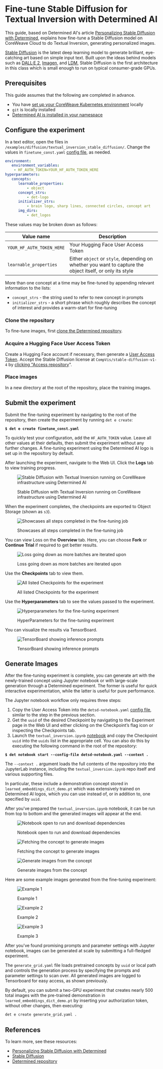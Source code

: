 # Fine-tune Stable Diffusion for Textual Inversion with Determined AI

This guide, based on Determined AI's article [Personalizing Stable Diffusion with Determined](https://www.determined.ai/blog/stable-diffusion-core-api),   explains how fine-tune a Stable Diffusion model on CoreWeave Cloud to do Textual Inversion, generating personalized images.

[Stable Diffusion](https://stability.ai/blog/stable-diffusion-public-release) is the latest deep learning model to generate brilliant, eye-catching art based on simple input text. Built upon the ideas behind models such as [DALL·E 2](https://openai.com/dall-e-2/), [Imagen](https://imagen.research.google/), and [LDM](https://arxiv.org/abs/2112.10752), Stable Diffusion is the first architecture in this class which is small enough to run on typical consumer-grade GPUs.

## Prerequisites

This guide assumes that the following are completed in advance.

* You have [set up your CoreWeave Kubernetes environment](../../../coreweave-kubernetes/getting-started.md) locally
* `git` is locally installed
* [Determined AI is installed in your namespace](../../../compass/determined-ai/install-determined-ai.md)

## Configure the experiment

In a text editor, open the files in `/examples/diffusion/textual_inversion_stable_diffusion/`.  Change the values in `finetune_const.yaml` [config file](https://github.com/determined-ai/determined/blob/master/examples/diffusion/textual\_inversion\_stable\_diffusion/finetune\_const.yaml), as needed.

```yaml
environment:
   environment_variables:   
    - HF_AUTH_TOKEN=YOUR_HF_AUTH_TOKEN_HERE
hyperparameters:
   concepts:
      learnable_properties:  
          - object
      concept_strs:    
          - det-logo
      initializer_strs:  
          - brain logo, sharp lines, connected circles, concept art
      img_dirs:
          - det_logos
```

These values may be broken down as follows:

| Value name                | Description                                                                                               |
| ------------------------- | --------------------------------------------------------------------------------------------------------- |
| `YOUR_HF_AUTH_TOKEN_HERE` | Your Hugging Face User Access Token                                                                       |
| `learnable_properties`    | Either `object` or `style`, depending on whether you want to capture the object itself, or only its style |

More than one concept at a time may be fine-tuned by appending relevant information to the lists:

* `concept_strs` - the string used to refer to new concept in prompts
* `initializer_strs` - a short phrase which roughly describes the concept of interest and provides a warm-start for fine-tuning

### Clone the repository

To fine-tune images, first [clone the Determined repository](https://github.com/determined-ai/determined).

### Acquire a Hugging Face User Access Token

Create a Hugging Face account if necessary, then generate a  [User Access Token](https://huggingface.co/docs/hub/security-tokens). Accept the Stable Diffusion license at `CompVis/stable-diffusion-v1-4` by [clicking "Access repository](https://huggingface.co/CompVis/stable-diffusion-v1-4)".

### Place images

In a new directory at the root of the repository, place the training images.

## Submit the experiment

Submit the fine-tuning experiment by navigating to the root of the repository, then create the experiment by running `det e create`:

<pre class="language-bash"><code class="lang-bash"><strong>$ det e create finetune_const.yaml
</strong></code></pre>

To quickly test your configuration, add the `HF_AUTH_TOKEN` value. Leave all other values at their defaults, then submit the experiment without any further changes. A fine-tuning experiment using the Determined AI logo is set up in the repository by default.

After launching the experiment, navigate to the Web UI. Click the **Logs** tab to view training progress.

<figure><img src="../../../.gitbook/assets/Screenshot from 2023-03-13 12-29-15.png" alt="Stable Diffusion with Textual Inversion running on CoreWeave infrastructure using Determined AI"><figcaption><p>Stable Diffusion with Textual Inversion running on CoreWeave infrastructure using Determined AI</p></figcaption></figure>

When the experiment completes, the checkpoints are exported to Object Storage (shown as `s3`).

<figure><img src="../../../.gitbook/assets/Screenshot from 2023-03-13 12-30-42 (1).png" alt="Showcases all steps completed in the fine-tuning job"><figcaption><p>Showcases all steps completed in the fine-tuning job</p></figcaption></figure>

You can view Loss on the **Overview** tab. Here, you can choose **Fork** or **Continue Trial** if required to get better results.

<figure><img src="../../../.gitbook/assets/Screenshot from 2023-03-13 12-30-02.png" alt="Loss going down as more batches are iterated upon"><figcaption><p>Loss going down as more batches are iterated upon</p></figcaption></figure>

Use the **Checkpoints** tab to view them.

<figure><img src="../../../.gitbook/assets/Screenshot from 2023-03-13 12-30-20.png" alt="All listed Checkpoints for the experiment"><figcaption><p>All listed Checkpoints for the experiment</p></figcaption></figure>

Use the **Hyperparameters** tab to see the values passed to the experiment.

<figure><img src="../../../.gitbook/assets/Screenshot from 2023-03-13 12-32-55 (1).png" alt="Hyperparameters for the fine-tuning experiment"><figcaption><p>HyperParameters for the fine-tuning experiment</p></figcaption></figure>

You can visualize the results via TensorBoard.

<figure><img src="../../../.gitbook/assets/Screenshot from 2023-03-13 12-33-24 (1).png" alt="TensorBoard showing inference prompts"><figcaption><p>TensorBoard showing inference prompts</p></figcaption></figure>

## Generate Images

After the fine-tuning experiment is complete, you can generate art with the newly-trained concept using Jupyter notebook or with large-scale generation through a Determined experiment. The former is useful for quick interactive experimentation, while the latter is useful for pure performance.

The Jupyter notebook workflow only requires three steps:

1. Copy the User Access Token into the `detsd-notebook.yaml` [config file](https://github.com/determined-ai/determined/blob/master/examples/diffusion/textual\_inversion\_stable\_diffusion/detsd-notebook.yaml), similar to the step in the previous section.
2. Get the `uuid` of the desired Checkpoint by navigating to the Experiment page in the Web UI and either clicking on the Checkpoint’s flag icon or inspecting the Checkpoints tab.
3. Launch the `textual_inversion.ipynb` [notebook](https://github.com/determined-ai/determined/blob/master/examples/diffusion/textual\_inversion\_stable\_diffusion/textual\_inversion.ipynb) and copy the Checkpoint `uuid` into the `uuids` list in the appropriate cell. You can also do this by executing the following command in the root of the repository:

<pre class="language-bash"><code class="lang-bash"><strong>$ det notebook start --config-file detsd-notebook.yaml --context .
</strong></code></pre>

The `--context .` argument loads the full contents of the repository into the JupyterLab instance, including the `textual_inversion.ipynb` repo itself and various supporting files.&#x20;

In particular, these include a demonstration concept stored in `learned_embeddings_dict_demo.pt` which was extensively trained on Determined AI logos, which you can use instead of, or in addition to, one specified by `uuid`.

After you've prepared the `textual_inversion.ipynb` notebook, it can be run from top to bottom and the generated images will appear at the end.

<figure><img src="../../../.gitbook/assets/Screenshot from 2023-03-13 12-35-17.png" alt="Notebook open to run and download dependencies"><figcaption><p>Notebook open to run and download dependencies</p></figcaption></figure>

<figure><img src="../../../.gitbook/assets/Screenshot from 2023-03-13 12-36-07.png" alt="Fetching the concept to generate images"><figcaption><p>Fetching the concept to generate images</p></figcaption></figure>

<figure><img src="../../../.gitbook/assets/Screenshot from 2023-03-13 12-36-34.png" alt="Generate images from the concept"><figcaption><p>Generate images from the concept</p></figcaption></figure>

Here are some example images generated from the fine-tuning experiment:

<div align="left">

<figure><img src="../../../.gitbook/assets/Screenshot from 2023-03-13 12-37-52.png" alt="Example 1"><figcaption><p>Example 1</p></figcaption></figure>

</div>

<div align="left">

<figure><img src="../../../.gitbook/assets/Screenshot from 2023-03-13 12-38-18.png" alt="Example 2"><figcaption><p>Example 2</p></figcaption></figure>

</div>

<div align="left">

<figure><img src="../../../.gitbook/assets/Screenshot from 2023-03-13 12-38-33.png" alt="Example 3"><figcaption><p>Example 3</p></figcaption></figure>

</div>

After you've found promising prompts and parameter settings with Jupyter notebook, images can be generated at scale by submitting a full-fledged experiment.&#x20;

The `generate_grid.yaml` file loads pretrained concepts by `uuid` or local path and controls the generation process by specifying the prompts and parameter settings to scan over. All generated images are logged to Tensorboard for easy access, as shown previously.

By default, you can submit a two-GPU experiment that creates nearly 500 total images with the pre-trained demonstration in `learned_embeddings_dict_demo.pt` by inserting your authorization token, without other changes, then executing:

```bash
det e create generate_grid.yaml .
```

## References

To learn more, see these resources:

* [Personalizing Stable Diffusion with Determined](https://www.determined.ai/blog/stable-diffusion-core-api)
* [Stable Diffusion](https://stability.ai/blog/stable-diffusion-public-release)
* [Determined repository](https://github.com/determined-ai/determined/tree/master/examples/diffusion/textual\_inversion\_stable\_diffusion)
